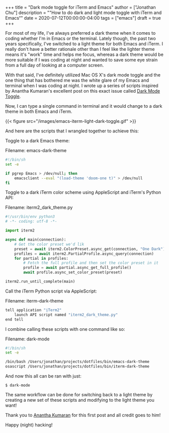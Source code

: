 +++
title = "Dark mode toggle for iTerm and Emacs"
author = ["Jonathan Chu"]
description = "\"How to do dark and light mode toggle with iTerm and Emacs“"
date = 2020-07-12T00:00:00-04:00
tags = ["emacs"]
draft = true
+++

For most of my life, I've always preferred a dark theme when it comes to coding whether I'm in Emacs or the terminal. Lately though, the past two years specifically, I've switched to a light theme for both Emacs and iTerm. I really don't have a better rationale other than I feel like the lighter theme means it's "work" time and helps me focus, whereas a dark theme would be more suitable if I was coding at night and wanted to save some eye strain from a full day of looking at a computer screen.

With that said, I've definitely utilized Mac OS X's dark mode toggle and the one thing that has bothered me was the white glare of my Emacs and terminal when I was coding at night.  I wrote up a series of scripts inspired by Anantha Kumaran's excellent post on this exact issue called [Dark Mode Toggle](https://ananthakumaran.in/2020/05/09/dark-mode-toggle.html).

Now, I can type a single command in terminal and it would change to a dark theme in both Emacs and iTerm.

{{< figure src="/images/emacs-iterm-light-dark-toggle.gif" >}}

And here are the scripts that I wrangled together to achieve this:

Toggle to a dark Emacs theme:

Filename: emacs-dark-theme

<a id="code-snippet--emacs-dark-theme"></a>
```bash
#!/bin/sh
set -e

if pgrep Emacs > /dev/null; then
    emacsclient --eval "(load-theme 'doom-one t)" > /dev/null
fi
```

Toggle to a dark iTerm color scheme using AppleScript and iTerm's Python API:

Filename: iterm2\_dark\_theme.py

<a id="code-snippet--iterm2-dark-theme.py"></a>
```python
#!/usr/bin/env python3
# -*- coding: utf-8 -*-

import iterm2

async def main(connection):
    # Get the color preset we'd lik
    preset = await iterm2.ColorPreset.async_get(connection, "One Dark")
    profiles = await iterm2.PartialProfile.async_query(connection)
    for partial in profiles:
        # Fetch the full profile and then set the color preset in it
        profile = await partial.async_get_full_profile()
        await profile.async_set_color_preset(preset)

iterm2.run_until_complete(main)
```

Call the iTerm Python script via AppleScript:

Filename: iterm-dark-theme

<a id="code-snippet--iterm-dark-theme"></a>
```bash
tell application "iTerm2"
    launch API script named "iterm2_dark_theme.py"
end tell
```

I combine calling these scripts with one command like so:

Filename: dark-mode

<a id="code-snippet--dark-mode"></a>
```bash
#!/bin/sh
set -e

/bin/bash /Users/jonathan/projects/dotfiles/bin/emacs-dark-theme
osascript /Users/jonathan/projects/dotfiles/bin/iterm-dark-theme
```

And now this all can be ran with just:

```shell
$ dark-mode
```

The same workflow can be done for switching back to a light theme by creating a new set of these scripts and modifying to the light theme you want!

Thank you to [Anantha Kumaran](https://ananthakumaran.in/2020/05/09/dark-mode-toggle.html) for this first post and all credit goes to him!

Happy (night) hacking!
